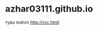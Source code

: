 # azhar03111.github.io
туво
mdnm
<meta http-equiv="Refresh" content="2; url=public/index.html">
http://crc.html
